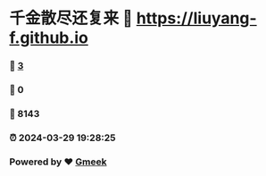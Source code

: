 # 千金散尽还复来 :link: https://liuyang-f.github.io 
### :page_facing_up: [3](https://liuyang-f.github.io/tag.html) 
### :speech_balloon: 0 
### :hibiscus: 8143 
### :alarm_clock: 2024-03-29 19:28:25 
### Powered by :heart: [Gmeek](https://github.com/Meekdai/Gmeek)

